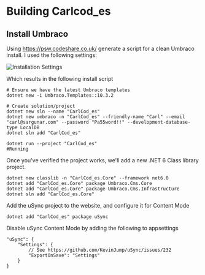 # Building Carlcod_es

## Install Umbraco

Using https://psw.codeshare.co.uk/ generate a script for a clean Umbraco install. I used the following settings:

![Installation Settings](media/psw.png)

Which results in the following install script

    # Ensure we have the latest Umbraco templates
    dotnet new -i Umbraco.Templates::10.3.2

    # Create solution/project
    dotnet new sln --name "CarlCod_es"
    dotnet new umbraco -n "CarlCod_es" --friendly-name "Carl" --email "carl@sargunar.com" --password "Pa55word!!" --development-database-type LocalDB
    dotnet sln add "CarlCod_es"

    dotnet run --project "CarlCod_es"
    #Running

Once you've verified the project works, we'll add a new .NET 6 Class library project. 

    dotnet new classlib -n "CarlCod_es.Core" --framework net6.0
    dotnet add "CarlCod_es.Core" package Umbraco.Cms.Core
    dotnet add "CarlCod_es.Core" package Umbraco.Cms.Infrastructure
    dotnet sln add "CarlCod_es.Core"

Add the uSync project to the website, and configure it for Content Mode

    dotnet add "CarlCod_es" package uSync 

Disable uSync Content Mode by adding the following to appsettings

    "uSync": {
        "Settings": {
            // See https://github.com/KevinJump/uSync/issues/232
            "ExportOnSave": "Settings" 
        }
    }
